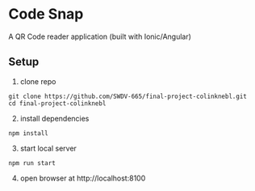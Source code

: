 # Code Snap

A QR Code reader application (built with Ionic/Angular)

## Setup

1. clone repo

```
git clone https://github.com/SWDV-665/final-project-colinknebl.git
cd final-project-colinknebl
```

2. install dependencies

```
npm install
```

3. start local server

```
npm run start
```

4. open browser at http://localhost:8100
